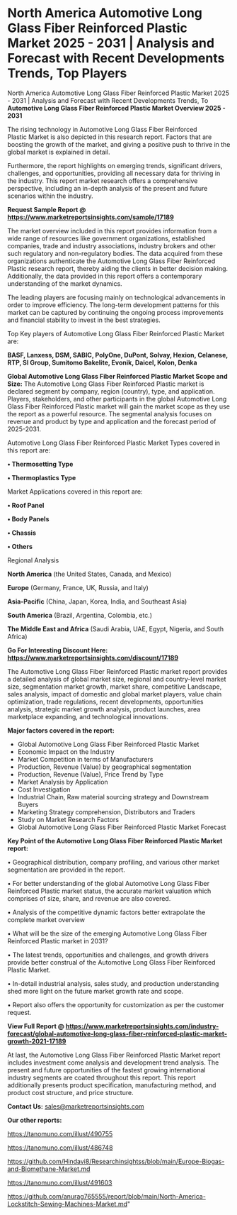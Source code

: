 # North America Automotive Long Glass Fiber Reinforced Plastic Market 2025 - 2031 | Analysis and Forecast with Recent Developments Trends, Top Players
North America Automotive Long Glass Fiber Reinforced Plastic Market 2025 - 2031 | Analysis and Forecast with Recent Developments Trends, To
<Strong> Automotive Long Glass Fiber Reinforced Plastic Market Overview 2025 - 2031</strong>

The rising technology in Automotive Long Glass Fiber Reinforced Plastic Market is also depicted in this research report. Factors that are boosting the growth of the market, and giving a positive push to thrive in the global market is explained in detail.

Furthermore, the report highlights on emerging trends, significant drivers, challenges, and opportunities, providing all necessary data for thriving in the industry. This report market research offers a comprehensive perspective, including an in-depth analysis of the present and future scenarios within the industry.

<strong>Request Sample Report @ <a href=https://www.marketreportsinsights.com/sample/17189>https://www.marketreportsinsights.com/sample/17189</a></strong>

The market overview included in this report provides information from a wide range of resources like government organizations, established companies, trade and industry associations, industry brokers and other such regulatory and non-regulatory bodies. The data acquired from these organizations authenticate the Automotive Long Glass Fiber Reinforced Plastic research report, thereby aiding the clients in better decision making. Additionally, the data provided in this report offers a contemporary understanding of the market dynamics.

The leading players are focusing mainly on technological advancements in order to improve efficiency. The long-term development patterns for this market can be captured by continuing the ongoing process improvements and financial stability to invest in the best strategies.

Top Key players of Automotive Long Glass Fiber Reinforced Plastic Market are:

<strong>BASF, Lanxess, DSM, SABIC, PolyOne, DuPont, Solvay, Hexion, Celanese, RTP, SI Group, Sumitomo Bakelite, Evonik, Daicel, Kolon, Denka</strong>

<strong><b>Global Automotive Long Glass Fiber Reinforced Plastic Market Scope and Size:</b></strong>
The Automotive Long Glass Fiber Reinforced Plastic market is declared segment by company, region (country), type, and application. Players, stakeholders, and other participants in the global Automotive Long Glass Fiber Reinforced Plastic market will gain the market scope as they use the report as a powerful resource. The segmental analysis focuses on revenue and product by type and application and the forecast period of 2025-2031.

Automotive Long Glass Fiber Reinforced Plastic Market Types covered in this report are:

<strong>• Thermosetting Type

• Thermoplastics Type</strong>

Market Applications covered in this report are:

<strong>• Roof Panel

• Body Panels

• Chassis

• Others</strong> 

Regional Analysis

<strong>North America</strong> (the United States, Canada, and Mexico)

<strong>Europe</strong> (Germany, France, UK, Russia, and Italy)

<strong>Asia-Pacific</strong> (China, Japan, Korea, India, and Southeast Asia)

<strong>South America</strong> (Brazil, Argentina, Colombia, etc.)

<strong>The Middle East and Africa</strong> (Saudi Arabia, UAE, Egypt, Nigeria, and South Africa)

<strong>Go For Interesting Discount Here: <a href=https://www.marketreportsinsights.com/discount/17189>https://www.marketreportsinsights.com/discount/17189</a></strong>

The Automotive Long Glass Fiber Reinforced Plastic market report provides a detailed analysis of global market size, regional and country-level market size, segmentation market growth, market share, competitive Landscape, sales analysis, impact of domestic and global market players, value chain optimization, trade regulations, recent developments, opportunities analysis, strategic market growth analysis, product launches, area marketplace expanding, and technological innovations.

<strong><b>Major factors covered in the report:</b></strong>
<ul>
  <li>Global Automotive Long Glass Fiber Reinforced Plastic Market </li>
  <li>Economic Impact on the Industry</li>
  <li>Market Competition in terms of Manufacturers</li>
  <li>Production, Revenue (Value) by geographical segmentation</li>
  <li>Production, Revenue (Value), Price Trend by Type</li>
  <li>Market Analysis by Application</li>
  <li>Cost Investigation</li>
  <li>Industrial Chain, Raw material sourcing strategy and Downstream Buyers</li>
  <li>Marketing Strategy comprehension, Distributors and Traders</li>
  <li>Study on Market Research Factors</li>
  <li>Global Automotive Long Glass Fiber Reinforced Plastic Market Forecast</li>
</ul>

<strong><b>Key Point of the Automotive Long Glass Fiber Reinforced Plastic Market report:</b></strong>

• Geographical distribution, company profiling, and various other market segmentation are provided in the report.

• For better understanding of the global Automotive Long Glass Fiber Reinforced Plastic market status, the accurate market valuation which comprises of size, share, and revenue are also covered.

• Analysis of the competitive dynamic factors better extrapolate the complete market overview

• What will be the size of the emerging Automotive Long Glass Fiber Reinforced Plastic market in 2031?

• The latest trends, opportunities and challenges, and growth drivers provide better construal of the Automotive Long Glass Fiber Reinforced Plastic Market.

• In-detail industrial analysis, sales study, and production understanding shed more light on the future market growth rate and scope.

• Report also offers the opportunity for customization as per the customer request.

<strong><b>View Full Report @ <a href=https://www.marketreportsinsights.com/industry-forecast/global-automotive-long-glass-fiber-reinforced-plastic-market-growth-2021-17189>https://www.marketreportsinsights.com/industry-forecast/global-automotive-long-glass-fiber-reinforced-plastic-market-growth-2021-17189</a></b></strong>


At last, the Automotive Long Glass Fiber Reinforced Plastic Market report includes investment come analysis and development trend analysis. The present and future opportunities of the fastest growing international industry segments are coated throughout this report. This report additionally presents product specification, manufacturing method, and product cost structure, and price structure.

<strong>Contact Us:</strong>
sales@marketreportsinsights.com

<strong>Our other reports:</strong>

<a href=https://tanomuno.com/illust/490755>https://tanomuno.com/illust/490755</a>

<a href=https://tanomuno.com/illust/486748>https://tanomuno.com/illust/486748</a>

<a href=https://github.com/Hindavi8/Researchinsightss/blob/main/Europe-Biogas-and-Biomethane-Market.md>https://github.com/Hindavi8/Researchinsightss/blob/main/Europe-Biogas-and-Biomethane-Market.md</a>

<a href=https://tanomuno.com/illust/491603>https://tanomuno.com/illust/491603</a>

<a href=https://github.com/anurag765555/report/blob/main/North-America-Lockstitch-Sewing-Machines-Market.md>https://github.com/anurag765555/report/blob/main/North-America-Lockstitch-Sewing-Machines-Market.md</a>"
